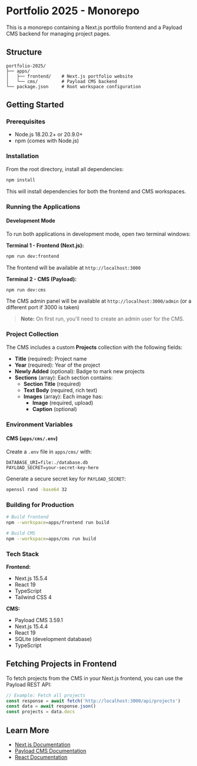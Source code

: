 # Portfolio 2025 - Monorepo

This is a monorepo containing a Next.js portfolio frontend and a Payload CMS backend for managing project pages.

## Structure

```
portfolio-2025/
├── apps/
│   ├── frontend/    # Next.js portfolio website
│   └── cms/         # Payload CMS backend
└── package.json     # Root workspace configuration
```

## Getting Started

### Prerequisites

- Node.js 18.20.2+ or 20.9.0+
- npm (comes with Node.js)

### Installation

From the root directory, install all dependencies:

```bash
npm install
```

This will install dependencies for both the frontend and CMS workspaces.

### Running the Applications

#### Development Mode

To run both applications in development mode, open two terminal windows:

**Terminal 1 - Frontend (Next.js):**
```bash
npm run dev:frontend
```
The frontend will be available at `http://localhost:3000`

**Terminal 2 - CMS (Payload):**
```bash
npm run dev:cms
```
The CMS admin panel will be available at `http://localhost:3000/admin` (or a different port if 3000 is taken)

> **Note:** On first run, you'll need to create an admin user for the CMS.

### Project Collection

The CMS includes a custom **Projects** collection with the following fields:

- **Title** (required): Project name
- **Year** (required): Year of the project
- **Newly Added** (optional): Badge to mark new projects
- **Sections** (array): Each section contains:
  - **Section Title** (required)
  - **Text Body** (required, rich text)
  - **Images** (array): Each image has:
    - **Image** (required, upload)
    - **Caption** (optional)

### Environment Variables

#### CMS (`apps/cms/.env`)

Create a `.env` file in `apps/cms/` with:

```env
DATABASE_URI=file:./database.db
PAYLOAD_SECRET=your-secret-key-here
```

Generate a secure secret key for `PAYLOAD_SECRET`:
```bash
openssl rand -base64 32
```

### Building for Production

```bash
# Build frontend
npm --workspace=apps/frontend run build

# Build CMS
npm --workspace=apps/cms run build
```

### Tech Stack

**Frontend:**
- Next.js 15.5.4
- React 19
- TypeScript
- Tailwind CSS 4

**CMS:**
- Payload CMS 3.59.1
- Next.js 15.4.4
- React 19
- SQLite (development database)
- TypeScript

## Fetching Projects in Frontend

To fetch projects from the CMS in your Next.js frontend, you can use the Payload REST API:

```typescript
// Example: Fetch all projects
const response = await fetch('http://localhost:3000/api/projects')
const data = await response.json()
const projects = data.docs
```

## Learn More

- [Next.js Documentation](https://nextjs.org/docs)
- [Payload CMS Documentation](https://payloadcms.com/docs)
- [React Documentation](https://react.dev)

